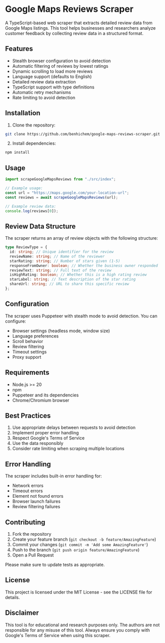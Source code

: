 # Google Maps Reviews Scraper

A TypeScript-based web scraper that extracts detailed review data from Google Maps listings. This tool helps businesses and researchers analyze customer feedback by collecting review data in a structured format.

## Features

- Stealth browser configuration to avoid detection
- Automatic filtering of reviews by lowest ratings
- Dynamic scrolling to load more reviews
- Language support (defaults to English)
- Detailed review data extraction
- TypeScript support with type definitions
- Automatic retry mechanisms
- Rate limiting to avoid detection

## Installation

1. Clone the repository:

```bash
git clone https://github.com/benhichem/google-maps-reviews-scraper.git
```

2. Install dependencies:

```bash
npm install
```

## Usage

```typescript
import scrapeGoogleMapsReviews from "./src/index";

// Example usage:
const url = "https://maps.google.com/your-location-url";
const reviews = await scrapeGoogleMapsReviews(url);

// Example review data:
console.log(reviews[0]);
```

## Review Data Structure

The scraper returns an array of review objects with the following structure:

```typescript
type ReviewType = {
  id: string; // Unique identifier for the review
  reviewName: string; // Name of the reviewer
  starRating: string; // Number of stars given (1-5)
  responseFromOwner: boolean; // Whether the business owner responded
  reviewText: string; // Full text of the review
  isHighRating: boolean; // Whether this is a high rating review
  starLabel: string; // Text description of the star rating
  shareUrl: string; // URL to share this specific review
};
```

## Configuration

The scraper uses Puppeteer with stealth mode to avoid detection. You can configure:

- Browser settings (headless mode, window size)
- Language preferences
- Scroll behavior
- Review filtering
- Timeout settings
- Proxy support

## Requirements

- Node.js >= 20
- npm
- Puppeteer and its dependencies
- Chrome/Chromium browser

## Best Practices

1. Use appropriate delays between requests to avoid detection
2. Implement proper error handling
3. Respect Google's Terms of Service
4. Use the data responsibly
5. Consider rate limiting when scraping multiple locations

## Error Handling

The scraper includes built-in error handling for:

- Network errors
- Timeout errors
- Element not found errors
- Browser launch failures
- Review filtering failures

## Contributing

1. Fork the repository
2. Create your feature branch (`git checkout -b feature/AmazingFeature`)
3. Commit your changes (`git commit -m 'Add some AmazingFeature'`)
4. Push to the branch (`git push origin feature/AmazingFeature`)
5. Open a Pull Request

Please make sure to update tests as appropriate.

## License

This project is licensed under the MIT License - see the LICENSE file for details.

## Disclaimer

This tool is for educational and research purposes only. The authors are not responsible for any misuse of this tool. Always ensure you comply with Google's Terms of Service when using this scraper.
